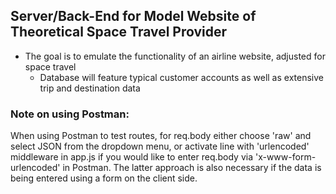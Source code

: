 ## Server/Back-End for Model Website of Theoretical Space Travel Provider

- The goal is to emulate the functionality of an airline website, adjusted for space travel
    - Database will feature typical customer accounts as well as extensive trip and destination data

### Note on using Postman:

When using Postman to test routes, for req.body either choose 'raw' and select JSON from the dropdown menu, or activate line with 'urlencoded' middleware in app.js if you would like to enter req.body via 'x-www-form-urlencoded' in Postman. The latter approach is also necessary if the data is being entered using a form on the client side.
